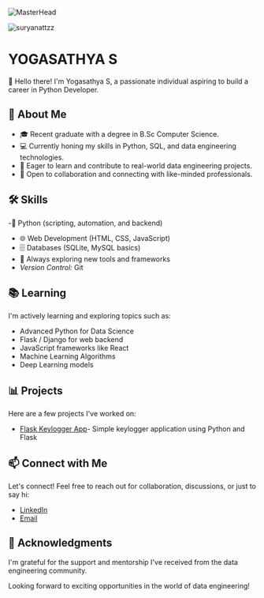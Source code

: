 ![MasterHead](https://cdn.dribbble.com/users/730703/screenshots/6581243/avento.gif)

<p align="left"> <img src="https://komarev.com/ghpvc/?username=suryanattzz&label=Profile%20views&color=0e75b6&style=flat" alt="suryanattzz" /> </p>

# YOGASATHYA S

👋 Hello there! I'm Yogasathya S, a passionate individual aspiring to build a career in Python Developer.

## 🚀 About Me

- 🎓 Recent graduate with a degree in B.Sc Computer Science.
- 💻 Currently honing my skills in Python, SQL, and data engineering technologies.
- 🌱 Eager to learn and contribute to real-world data engineering projects.
- 🤝 Open to collaboration and connecting with like-minded professionals.

## 🛠 Skills

-🐍 Python (scripting, automation, and backend)
- 🌐 Web Development (HTML, CSS, JavaScript)
- 🗄️ Databases (SQLite, MySQL basics)
- 🎯 Always exploring new tools and frameworks
- *Version Control:* Git

## 📚 Learning

I'm actively learning and exploring topics such as:

- Advanced Python for Data Science
- Flask / Django for web backend
- JavaScript frameworks like React
- Machine Learning Algorithms
- Deep Learning models

## 📊 Projects

Here are a few projects I've worked on:

- [Flask Keylogger App](https://github.com/sathya-selvz/Flask-Keylogger-Web-App)- Simple keylogger application using Python and Flask

## 📫 Connect with Me

Let's connect! Feel free to reach out for collaboration, discussions, or just to say hi:

- [LinkedIn](https://www.linkedin.com/in/yogasathya-s/)
- [Email](yogasathya5663@gmail.com)

## 🙏 Acknowledgments

I'm grateful for the support and mentorship I've received from the data engineering community.

Looking forward to exciting opportunities in the world of data engineering!

